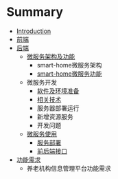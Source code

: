 # Summary

* [Introduction](README.md)
* [前端](chapter1.md)
* [后端](hou-duan.md)
  * [微服务架构及功能](hou-duan/wei-fu-wu.md)
    * smart-home微服务架构
    * [smart-home微服务功能](hou-duan/wei-fu-wu/smart-homewei-fu-wu-gong-neng.md)
  * 微服务开发
    * [软件及环境准备](hou-duan/ruan-jian-ji-huan-jing-zhun-bei.md)
    * [相关技术](hou-duan/xiang-guan-ji-zhu.md)
    * 服务器部署运行
    * 新增资源服务
    * 开发问题
  * [微服务使用](hou-duan/fu-wu-qi.md)
    * [服务部署](hou-duan/fu-wu-qi/fu-wu-qi-fen-pei.md)
    * [前后端接口](hou-duan/fu-wu-qi/qian-hou-duan-jie-kou.md)
* [功能需求](gong-neng-xu-qiu.md)
  * 养老机构信息管理平台功能需求

